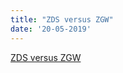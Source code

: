 ```yaml
---
title: "ZDS versus ZGW"
date: '20-05-2019'
---
```


[ZDS versus ZGW](../overige/technisch/zds-vs-zgw.md)

